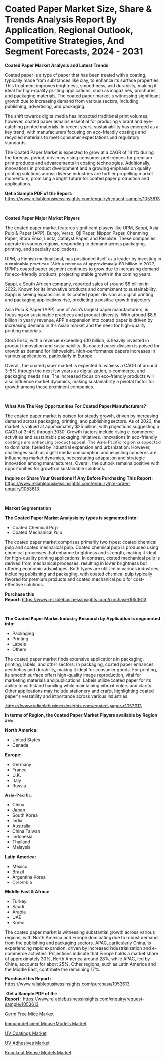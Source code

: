<p><h1>Coated Paper Market Size, Share & Trends Analysis Report By Application, Regional Outlook, Competitive Strategies, And Segment Forecasts, 2024 - 2031</h1></p><p><strong>Coated Paper Market Analysis and Latest Trends</strong></p>
<p><p>Coated paper is a type of paper that has been treated with a coating, typically made from substances like clay, to enhance its surface properties. This treatment improves brightness, smoothness, and durability, making it ideal for high-quality printing applications, such as magazines, brochures, and packaging materials. The coated paper market is witnessing significant growth due to increasing demand from various sectors, including publishing, advertising, and packaging. </p><p>The shift towards digital media has impacted traditional print volumes; however, coated paper remains essential for producing vibrant and eye-catching printed materials. In recent years, sustainability has emerged as a key trend, with manufacturers focusing on eco-friendly coatings and recycled materials to meet consumer expectations and regulatory standards. </p><p>The Coated Paper Market is expected to grow at a CAGR of 14.1% during the forecast period, driven by rising consumer preferences for premium print products and advancements in coating technologies. Additionally, innovations in product development and a growing emphasis on quality printing solutions across diverse industries are further propelling market momentum, promising a bright future for coated paper production and applications.</p></p>
<p><strong>Get a Sample PDF of the Report:&nbsp;</strong> <a href="https://www.reliablebusinessinsights.com/enquiry/request-sample/1053613?utm_campaign=60&utm_medium=2&utm_source=Github&utm_content=ia&utm_term=08112024&utm_id=coated-paper">https://www.reliablebusinessinsights.com/enquiry/request-sample/1053613</a></p>
<p>&nbsp;</p>
<p><strong>Coated Paper Major Market Players</strong></p>
<p><p>The coated paper market features significant players like UPM, Sappi, Asia Pulp & Paper (APP), Burgo, Verso, Oji Paper, Nippon Paper, Chenming Paper, Stora Enso, Lecta, Catalyst Paper, and Resolute. These companies operate in various regions, responding to demand across packaging, printing, and specialty applications.</p><p>UPM, a Finnish multinational, has positioned itself as a leader by investing in sustainable practices. With a revenue of approximately €8 billion in 2022, UPM's coated paper segment continues to grow due to increasing demand for eco-friendly products, projecting stable growth in the coming years.</p><p>Sappi, a South African company, reported sales of around $6 billion in 2022. Known for its innovative products and commitment to sustainability, Sappi is seeing expansions in its coated paper division as digital printing and packaging applications rise, predicting a positive growth trajectory.</p><p>Asia Pulp & Paper (APP), one of Asia’s largest paper manufacturers, is focusing on sustainable practices and product diversity. With around $8.5 billion in yearly revenue, APP's expansion into coated paper is driven by increasing demand in the Asian market and the need for high-quality printing materials.</p><p>Stora Enso, with a revenue exceeding €10 billion, is heavily invested in product innovation and sustainability. Its coated paper division is poised for growth as demand for lightweight, high-performance papers increases in various applications, particularly in Europe.</p><p>Overall, the coated paper market is expected to witness a CAGR of around 3-5% through the next few years as digitalization, e-commerce, and packaging needs rise. The increased focus on eco-friendly products will also influence market dynamics, making sustainability a pivotal factor for growth among these prominent companies.</p></p>
<p>&nbsp;</p>
<p><strong>What Are The Key Opportunities For Coated Paper Manufacturers?</strong></p>
<p><p>The coated paper market is poised for steady growth, driven by increasing demand across packaging, printing, and publishing sectors. As of 2023, the market is valued at approximately $25 billion, with projections suggesting a CAGR of 3-4% through 2030. Growth factors include rising e-commerce activities and sustainable packaging initiatives. Innovations in eco-friendly coatings are enhancing product appeal. The Asia-Pacific region is expected to dominate, fueled by industrial expansion and urbanization. However, challenges such as digital media consumption and recycling concerns are influencing market dynamics, necessitating adaptation and strategic innovation among manufacturers. Overall, the outlook remains positive with opportunities for growth in sustainable solutions.</p></p>
<p><strong>Inquire or Share Your Questions If Any Before Purchasing This Report:</strong> <a href="https://www.reliablebusinessinsights.com/enquiry/pre-order-enquiry/1053613?utm_campaign=60&utm_medium=2&utm_source=Github&utm_content=ia&utm_term=08112024&utm_id=coated-paper">https://www.reliablebusinessinsights.com/enquiry/pre-order-enquiry/1053613</a></p>
<p>&nbsp;</p>
<p><strong>Market Segmentation</strong></p>
<p><strong>The Coated Paper Market Analysis by types is segmented into:</strong></p>
<p><ul><li>Coated Chemical Pulp</li><li>Coated Mechanical Pulp</li></ul></p>
<p><p>The coated paper market comprises primarily two types: coated chemical pulp and coated mechanical pulp. Coated chemical pulp is produced using chemical processes that enhance brightness and strength, making it ideal for high-quality printing applications. In contrast, coated mechanical pulp is derived from mechanical processes, resulting in lower brightness but offering economic advantages. Both types are utilized in various industries, including publishing and packaging, with coated chemical pulp typically favored for premium products and coated mechanical pulp for cost-effective solutions.</p></p>
<p><strong>Purchase this Report:&nbsp;</strong><a href="https://www.reliablebusinessinsights.com/purchase/1053613?utm_campaign=60&utm_medium=2&utm_source=Github&utm_content=ia&utm_term=08112024&utm_id=coated-paper">https://www.reliablebusinessinsights.com/purchase/1053613</a></p>
<p>&nbsp;</p>
<p><strong>The Coated Paper Market Industry Research by Application is segmented into:</strong></p>
<p><ul><li>Packaging</li><li>Printing</li><li>Labels</li><li>Others</li></ul></p>
<p><p>The coated paper market finds extensive applications in packaging, printing, labels, and other sectors. In packaging, coated paper enhances aesthetics and durability, making it ideal for consumer goods. For printing, its smooth surface offers high-quality image reproduction, vital for marketing materials and publications. Labels utilize coated paper for its ability to withstand handling while maintaining vibrant colors and clarity. Other applications may include stationery and crafts, highlighting coated paper's versatility and importance across various industries.</p></p>
<p><a href="https://www.reliablebusinessinsights.com/coated-paper-r1053613?utm_campaign=60&utm_medium=2&utm_source=Github&utm_content=ia&utm_term=08112024&utm_id=coated-paper">&nbsp;https://www.reliablebusinessinsights.com/coated-paper-r1053613</a></p>
<p><strong>In terms of Region, the Coated Paper Market Players available by Region are:</strong></p>
<p>
    <p> <strong> North America: </strong>
        <ul>
            <li>United States</li>
            <li>Canada</li>
        </ul>
        </p> 
    <p> <strong> Europe: </strong>
        <ul>
            <li>Germany</li>
            <li>France</li>
            <li>U.K.</li>
            <li>Italy</li>
            <li>Russia</li>
        </ul>
        </p> 
    <p> <strong> Asia-Pacific: </strong>
        <ul>
            <li>China</li>
            <li>Japan</li>
            <li>South Korea</li>
            <li>India</li>
            <li>Australia</li>
            <li>China Taiwan</li>
            <li>Indonesia</li>
            <li>Thailand</li>
            <li>Malaysia</li>
        </ul>
        </p> 
    <p> <strong> Latin America: </strong>
        <ul>
            <li>Mexico</li>
            <li>Brazil</li>
            <li>Argentina Korea</li>
            <li>Colombia</li>
        </ul>
        </p> 
    <p> <strong> Middle East & Africa: </strong>
        <ul>
            <li>Turkey</li>
            <li>Saudi</li>
            <li>Arabia</li>
            <li>UAE</li>
            <li>Korea</li>
        </ul>
    </p>
    </p>
<p><p>The coated paper market is witnessing substantial growth across various regions, with North America and Europe dominating due to robust demand from the publishing and packaging sectors. APAC, particularly China, is experiencing rapid expansion, driven by increased industrialization and e-commerce activities. Projections indicate that Europe holds a market share of approximately 30%, North America around 28%, while APAC, led by China, accounts for about 25%. Other regions, such as Latin America and the Middle East, contribute the remaining 17%.</p></p>
<p><strong>Purchase this Report: </strong><a href="https://www.reliablebusinessinsights.com/purchase/1053613?utm_campaign=60&utm_medium=2&utm_source=Github&utm_content=ia&utm_term=08112024&utm_id=coated-paper">https://www.reliablebusinessinsights.com/purchase/1053613</a></p>
<p>&nbsp;<strong>Get a Sample PDF of the Report:&nbsp;&nbsp;</strong><a href="https://www.reliablebusinessinsights.com/enquiry/request-sample/1053613?utm_campaign=60&utm_medium=2&utm_source=Github&utm_content=ia&utm_term=08112024&utm_id=coated-paper">https://www.reliablebusinessinsights.com/enquiry/request-sample/1053613</a></p>
<p><strong></strong></p>
<p><p><a href="https://issuu.com/reportprime-2/docs/germ-free-mice-market-size-2030.ppt_0da029fa76255b?utm_campaign=60&utm_medium=2&utm_source=Github&utm_content=ia&utm_term=08112024&utm_id=coated-paper">Germ Free Mice Market</a></p><p><a href="https://issuu.com/reportprime-2/docs/immunodeficient-mouse-models-market_66d3cbf756078c?utm_campaign=60&utm_medium=2&utm_source=Github&utm_content=ia&utm_term=08112024&utm_id=coated-paper">Immunodeficient Mouse Models Market</a></p><p><a href="https://github.com/liz10hnbracht/Market-Research-Report-List-1/blob/main/uv-coatings-market.md?utm_campaign=60&utm_medium=2&utm_source=Github&utm_content=ia&utm_term=08112024&utm_id=coated-paper">UV Coatings Market</a></p><p><a href="https://github.com/arnaudyclavinec/Market-Research-Report-List-1/blob/main/uv-adhesives-market.md?utm_campaign=60&utm_medium=2&utm_source=Github&utm_content=ia&utm_term=08112024&utm_id=coated-paper">UV Adhesives Market</a></p><p><a href="https://issuu.com/reportprime-2/docs/knockout-mouse-models-market-size-2_500b82b05c8abf?utm_campaign=60&utm_medium=2&utm_source=Github&utm_content=ia&utm_term=08112024&utm_id=coated-paper">Knockout Mouse Models Market</a></p></p>